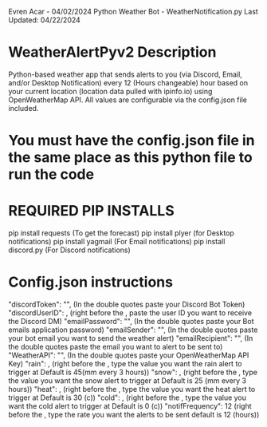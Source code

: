 Evren Acar - 04/02/2024
Python Weather Bot - WeatherNotification.py
Last Updated: 04/22/2024

# WeatherAlertPyv2 Description
Python-based weather app that sends alerts to you (via Discord, Email, and/or Desktop Notification) every 12 (Hours changeable) hour based on your current location (location data pulled with ipinfo.io) using OpenWeatherMap API. All values are configurable via the config.json file included.

# You must have the config.json file in the same place as this python file to run the code

# REQUIRED PIP INSTALLS
pip install requests (To get the forecast)
pip install plyer (for Desktop notifications)
pip install yagmail (For Email notifications)
pip install discord.py (For Discord notifications)

# Config.json instructions
"discordToken": "", (In the double quotes paste your Discord Bot Token)
"discordUserID": , (right before the , paste the user ID you want to receive the Discord DM)
"emailPassword": "", (In the double quotes paste your Bot emails application password)
"emailSender": "", (In the double quotes paste your bot email you want to send the weather alert)
"emailRecipient": "", (In the double quotes paste the email you want to alert to be sent to)
"WeatherAPI": "", (In the double quotes paste your OpenWeatherMap API Key)
"rain": , (right before the , type the value you want the rain alert to trigger at Default is 45(mm every 3 hours))
"snow": , (right before the , type the value you want the snow alert to trigger at Default is 25 (mm every 3 hours))
"heat": , (right before the , type the value you want the heat alert to trigger at Default is 30 (c))
"cold": , (right before the , type the value you want the cold alert to trigger at Default is 0 (c))
"notifFrequency": 12 (right before the , type the rate you want the alerts to be sent default is 12 (hours))
